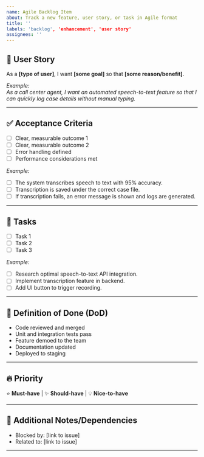 ```yaml
---
name: Agile Backlog Item
about: Track a new feature, user story, or task in Agile format
title: ''
labels: 'backlog', 'enhancement', 'user story'
assignees: ''
---
```



## 📝 User Story  
As a **[type of user]**, I want **[some goal]** so that **[some reason/benefit]**.  

*Example:*  
_As a call center agent, I want an automated speech-to-text feature so that I can quickly log case details without manual typing._

---

## ✅ Acceptance Criteria  
- [ ] Clear, measurable outcome 1  
- [ ] Clear, measurable outcome 2  
- [ ] Error handling defined  
- [ ] Performance considerations met  

*Example:*  
- [ ] The system transcribes speech to text with 95% accuracy.  
- [ ] Transcription is saved under the correct case file.  
- [ ] If transcription fails, an error message is shown and logs are generated.

---

## 🔧 Tasks  
- [ ] Task 1  
- [ ] Task 2  
- [ ] Task 3  

*Example:*  
- [ ] Research optimal speech-to-text API integration.  
- [ ] Implement transcription feature in backend.  
- [ ] Add UI button to trigger recording.  

---

## 🎯 Definition of Done (DoD)  
- Code reviewed and merged  
- Unit and integration tests pass  
- Feature demoed to the team  
- Documentation updated  
- Deployed to staging  

---

## 🔥 Priority  
⭐ **Must-have** | ✨ **Should-have** | 💡 **Nice-to-have**  

---

## 🔗 Additional Notes/Dependencies  
- Blocked by: [link to issue]  
- Related to: [link to issue]  

---
